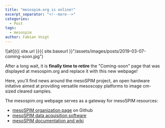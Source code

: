 ```yaml
---
title: "mesospim.org is online!"
excerpt_separator: "<!--more-->"
categories:
  - Post
tags:
  - mesospim
author: Fabian Voigt
---
```

![alt]({{ site.url }}{{ site.baseurl }}"/assets/images/posts/2019-03-07-coming-soon.jpg")

After a long wait, it is **finally time to retire** the "Coming-soon" page that was
displayed at mesospim.org and replace it with this new webpage!

Here, you'll find news around the mesoSPIM project, an open hardware initative
aimed at providing versatile mesoscopy platforms to image cm-sized cleared samples.

The mesospim.org webpage serves as a gateway for mesoSPIM resources:
* [mesoSPIM organization page](https://github.com/mesoSPIM) on Github
* [mesoSPIM data acquisition software](https://github.com/mesoSPIM/mesoSPIM-control)
* [mesoSPIM documentation and wiki](https://github.com/mesoSPIM/mesoSPIM-hardware-documentation)
